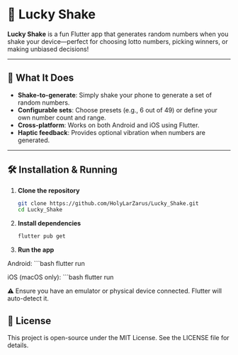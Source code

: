 # 🎲 Lucky Shake

**Lucky Shake** is a fun Flutter app that generates random numbers when you shake your device—perfect for choosing lotto numbers, picking winners, or making unbiased decisions!

---

## 🚀 What It Does

- **Shake-to-generate**: Simply shake your phone to generate a set of random numbers.
- **Configurable sets**: Choose presets (e.g., 6 out of 49) or define your own number count and range.
- **Cross-platform**: Works on both Android and iOS using Flutter.
- **Haptic feedback**: Provides optional vibration when numbers are generated.

---

## 🛠️ Installation & Running

1. **Clone the repository**
   ```bash
   git clone https://github.com/HolyLarZarus/Lucky_Shake.git
   cd Lucky_Shake

2. **Install dependencies**
    ```bash
    flutter pub get

3. **Run the app**

Android:
    ```bash
    flutter run

iOS (macOS only):
    ```bash
    flutter run

⚠️ Ensure you have an emulator or physical device connected. Flutter will auto-detect it.

## 📄 License
This project is open-source under the MIT License. See the LICENSE file for details.

